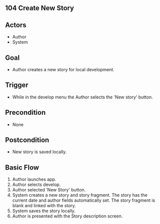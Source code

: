 104 Create New Story
--------------------

Actors
------
- Author
- System

Goal
----
- Author creates a new story for local development.

Trigger
-------
- While in the develop menu the Author selects the 'New story' button.

Precondition
------------
- None

Postcondition
-------------
- New story is saved locally.

Basic Flow
----------
1. Author launches app.
2. Author selects develop.
3. Author selected 'New Story' button.
4. System creates a new story and story fragment. The story has the current date and author fields automatically set. The story fragment is blank and linked with the story.
5. System saves the story locally.
6. Author is presented with the Story description screen.